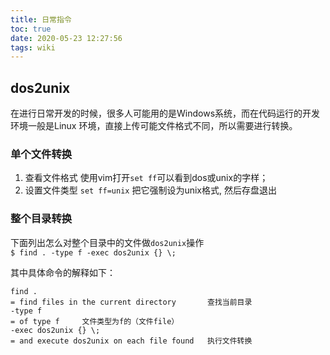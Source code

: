 ```yaml
---
title: 日常指令
toc: true
date: 2020-05-23 12:27:56
tags: wiki
---
```

## dos2unix
在进行日常开发的时候，很多人可能用的是Windows系统，而在代码运行的开发环境一般是Linux 环境，直接上传可能文件格式不同，所以需要进行转换。

### 单个文件转换
1. 查看文件格式
使用vim打开`set ff`可以看到dos或unix的字样；
2. 设置文件类型
`set ff=unix`
把它强制设为unix格式, 然后存盘退出

### 整个目录转换
下面列出怎么对整个目录中的文件做`dos2unix`操作  
`$ find . -type f -exec dos2unix {} \;`

其中具体命令的解释如下：
```plain
find .
= find files in the current directory		查找当前目录
-type f
= of type f		文件类型为f的（文件file）
-exec dos2unix {} \;
= and execute dos2unix on each file found	执行文件转换
```